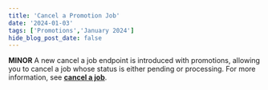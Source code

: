 ```yaml
---
title: 'Cancel a Promotion Job'
date: '2024-01-03'
tags: ['Promotions','January 2024']
hide_blog_post_date: false
---
```

**MINOR** A new cancel a job endpoint is introduced with promotions, allowing you to cancel a job whose status is either pending or processing. For more information, see **[cancel a job](https://elasticpath.dev/docs/commerce-cloud/promotions/promotion-codes/jobs-api/cancel-a-job)**.
